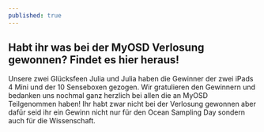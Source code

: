 ```yaml
---
published: true
---
```

## Habt ihr was bei der MyOSD Verlosung gewonnen? Findet es hier heraus!

Unsere zwei Glücksfeen Julia und Julia haben die Gewinner der zwei iPads 4 Mini und der 10 Senseboxen gezogen.
Wir gratulieren den Gewinnern und bedanken uns nochmal ganz herzlich bei allen die an MyOSD Teilgenommen haben!
Ihr habt zwar nicht bei der Verlosung gewonnen aber dafür seid ihr ein Gewinn nicht nur für den Ocean Sampling Day sondern auch für die Wissenschaft.

